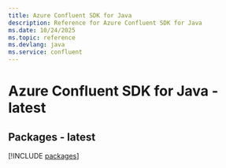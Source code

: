 ```yaml
---
title: Azure Confluent SDK for Java
description: Reference for Azure Confluent SDK for Java
ms.date: 10/24/2025
ms.topic: reference
ms.devlang: java
ms.service: confluent
---
```

# Azure Confluent SDK for Java - latest
## Packages - latest
[!INCLUDE [packages](confluent-index.md)]